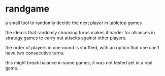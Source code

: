randgame
========

a small tool to randomly decide the next player in tabletop games

the idea is that randomly choosing turns makes it harder for alliances in strategy games to carry out attacks against other players.

the order of players in one round is shuffled, with an option that one can't have two consecutive turns.

this might break balance in some games, it was not tested yet in a real game.
